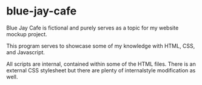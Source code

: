 # blue-jay-cafe

Blue Jay Cafe is fictional and purely serves as a topic for my website mockup project.

This program serves to showcase some of my knowledge with HTML, CSS, and Javascript.

All scripts are internal, contained within some of the HTML files. 
There is an external CSS stylesheet but there are plenty of internalstyle modification as well.
